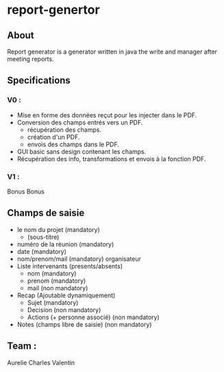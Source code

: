 # report-genertor
## About
Report generator is a generator written in java the write and manager after meeting reports.

## Specifications
### V0 :
* Mise en forme des données reçut pour les injecter dans le PDF.
* Conversion des champs entrés vers un PDF.
  * récupération des champs.
  * création d'un PDF.
  * envois des champs dans le PDF.
* GUI basic sans design contenant les champs.
* Récupération des info, transformations et envois à la fonction PDF.

### V1 :
Bonus Bonus

## Champs de saisie
* le nom du projet (mandatory)
  * (sous-titre)
* numéro de la réunion (mandatory)
* date (mandatory)
* nom/prenom/mail (mandatory) organisateur
* Liste intervenants (presents/absents)
  * nom (mandatory)
  * prenom (mandatory)
  * mail (non mandatory)
* Recap (Ajoutable dynamiquement)
  * Sujet (mandatory)
  * Decision (non mandatory)
  * Actions (+ personne associé) (non mandatory)
* Notes (champs libre de saisie) (non mandatory)

## Team :
Aurelie
Charles
Valentin

